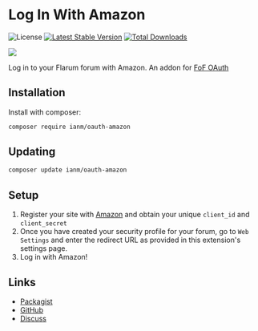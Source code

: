 # Log In With Amazon

![License](https://img.shields.io/badge/license-MIT-blue.svg) [![Latest Stable Version](https://img.shields.io/packagist/v/ianm/oauth-amazon.svg)](https://packagist.org/packages/ianm/oauth-amazon) [![Total Downloads](https://img.shields.io/packagist/dt/ianm/oauth-amazon.svg)](https://packagist.org/packages/ianm/oauth-amazon)

![](https://extiverse.com/extension/ianm/oauth-amazon/open-graph-image)

Log in to your Flarum forum with Amazon. An addon for [FoF OAuth](https://github.com/friendsofflarum/oauth)

## Installation

Install with composer:

```sh
composer require ianm/oauth-amazon
```

## Updating

```sh
composer update ianm/oauth-amazon
```

## Setup
1) Register your site with [Amazon](https://developer.amazon.com/docs/login-with-amazon/register-web.html) and obtain your unique `client_id` and `client_secret`
2) Once you have created your security profile for your forum, go to `Web Settings` and enter the redirect URL as provided in this extension's settings page.
3) Log in with Amazon!

## Links

- [Packagist](https://packagist.org/packages/ianm/oauth-amazon)
- [GitHub](https://github.com/imorland/flarum-ext-oauth-amazon)
- [Discuss](https://discuss.flarum.org/d/29191)
